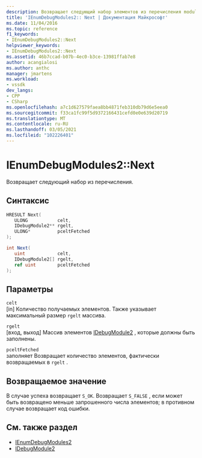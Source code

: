 ```yaml
---
description: Возвращает следующий набор элементов из перечисления modules.
title: 'IEnumDebugModules2:: Next | Документация Майкрософт'
ms.date: 11/04/2016
ms.topic: reference
f1_keywords:
- IEnumDebugModules2::Next
helpviewer_keywords:
- IEnumDebugModules2::Next
ms.assetid: 46b7ccad-b07b-4ec0-b3ce-13981ffab7e8
author: acangialosi
ms.author: anthc
manager: jmartens
ms.workload:
- vssdk
dev_langs:
- CPP
- CSharp
ms.openlocfilehash: a7c1d627579faea8bb4871feb310db79d6e5eea0
ms.sourcegitcommit: f33ca1fc99f5d9372166431cefd0e0e639d20719
ms.translationtype: MT
ms.contentlocale: ru-RU
ms.lasthandoff: 03/05/2021
ms.locfileid: "102226401"
---
```

# <a name="ienumdebugmodules2next"></a>IEnumDebugModules2::Next
Возвращает следующий набор из перечисления.

## <a name="syntax"></a>Синтаксис

```cpp
HRESULT Next(
   ULONG           celt,
   IDebugModule2** rgelt,
   ULONG*          pceltFetched
);
```

```csharp
int Next(
   uint            celt,
   IDebugModule2[] rgelt,
   ref uint        pceltFetched
);
```

## <a name="parameters"></a>Параметры
`celt`\
[in] Количество получаемых элементов. Также указывает максимальный размер `rgelt` массива.

`rgelt`\
[вход, выход] Массив элементов [IDebugModule2](../../../extensibility/debugger/reference/idebugmodule2.md) , которые должны быть заполнены.

`pceltFetched`\
заполняет Возвращает количество элементов, фактически возвращаемых в `rgelt` .

## <a name="return-value"></a>Возвращаемое значение
 В случае успеха возвращает `S_OK`. Возвращает `S_FALSE` , если может быть возвращено меньше запрошенного числа элементов; в противном случае возвращает код ошибки.

## <a name="see-also"></a>См. также раздел
- [IEnumDebugModules2](../../../extensibility/debugger/reference/ienumdebugmodules2.md)
- [IDebugModule2](../../../extensibility/debugger/reference/idebugmodule2.md)
